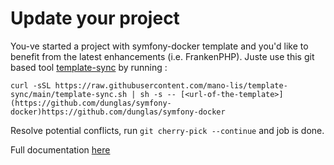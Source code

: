 # Update your project

You-ve started a project with symfony-docker template and you'd like to benefit from the latest enhancements (i.e. FrankenPHP). Juste use this git based tool
[template-sync](https://github.com/mano-lis/template-sync) by running :
```shell
curl -sSL https://raw.githubusercontent.com/mano-lis/template-sync/main/template-sync.sh | sh -s -- [<url-of-the-template>](https://github.com/dunglas/symfony-docker)https://github.com/dunglas/symfony-docker
```
Resolve potential conflicts, run `git cherry-pick --continue` and job is done.

Full documentation [here](https://github.com/mano-lis/template-sync/blob/main/README.md)

